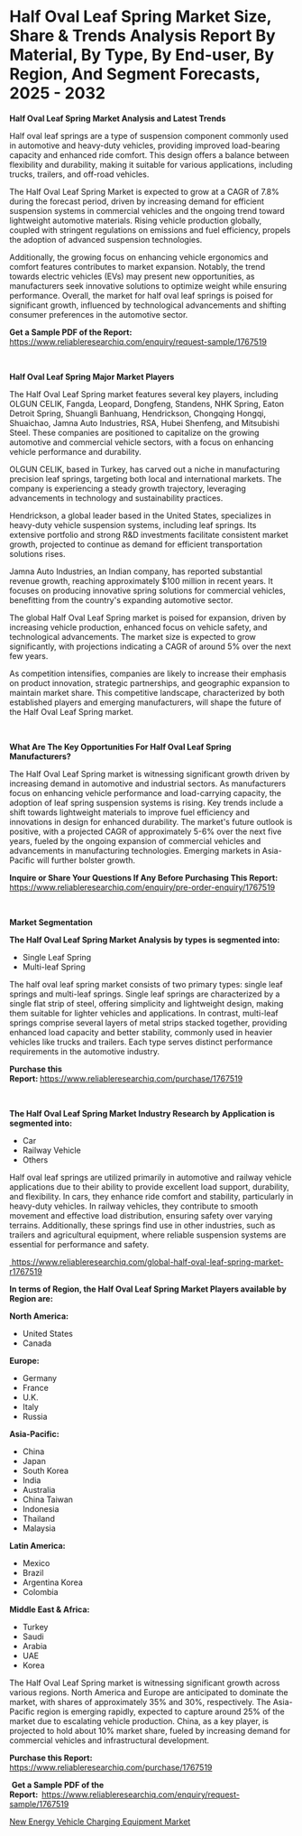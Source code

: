 <p><h1>Half Oval Leaf Spring Market Size, Share & Trends Analysis Report By Material, By Type, By End-user, By Region, And Segment Forecasts, 2025 - 2032</h1></p><p><strong>Half Oval Leaf Spring Market Analysis and Latest Trends</strong></p>
<p><p>Half oval leaf springs are a type of suspension component commonly used in automotive and heavy-duty vehicles, providing improved load-bearing capacity and enhanced ride comfort. This design offers a balance between flexibility and durability, making it suitable for various applications, including trucks, trailers, and off-road vehicles. </p><p>The Half Oval Leaf Spring Market is expected to grow at a CAGR of 7.8% during the forecast period, driven by increasing demand for efficient suspension systems in commercial vehicles and the ongoing trend toward lightweight automotive materials. Rising vehicle production globally, coupled with stringent regulations on emissions and fuel efficiency, propels the adoption of advanced suspension technologies. </p><p>Additionally, the growing focus on enhancing vehicle ergonomics and comfort features contributes to market expansion. Notably, the trend towards electric vehicles (EVs) may present new opportunities, as manufacturers seek innovative solutions to optimize weight while ensuring performance. Overall, the market for half oval leaf springs is poised for significant growth, influenced by technological advancements and shifting consumer preferences in the automotive sector.</p></p>
<p><strong>Get a Sample PDF of the Report:&nbsp;</strong> <a href="https://www.reliableresearchiq.com/enquiry/request-sample/1767519?utm_campaign=2299&utm_medium=2&utm_source=Github&utm_content=ia&utm_term=31032025&utm_id=half-oval-leaf-spring">https://www.reliableresearchiq.com/enquiry/request-sample/1767519</a></p>
<p>&nbsp;</p>
<p><strong>Half Oval Leaf Spring Major Market Players</strong></p>
<p><p>The Half Oval Leaf Spring market features several key players, including OLGUN CELIK, Fangda, Leopard, Dongfeng, Standens, NHK Spring, Eaton Detroit Spring, Shuangli Banhuang, Hendrickson, Chongqing Hongqi, Shuaichao, Jamna Auto Industries, RSA, Hubei Shenfeng, and Mitsubishi Steel. These companies are positioned to capitalize on the growing automotive and commercial vehicle sectors, with a focus on enhancing vehicle performance and durability.</p><p>OLGUN CELIK, based in Turkey, has carved out a niche in manufacturing precision leaf springs, targeting both local and international markets. The company is experiencing a steady growth trajectory, leveraging advancements in technology and sustainability practices.</p><p>Hendrickson, a global leader based in the United States, specializes in heavy-duty vehicle suspension systems, including leaf springs. Its extensive portfolio and strong R&D investments facilitate consistent market growth, projected to continue as demand for efficient transportation solutions rises.</p><p>Jamna Auto Industries, an Indian company, has reported substantial revenue growth, reaching approximately $100 million in recent years. It focuses on producing innovative spring solutions for commercial vehicles, benefitting from the country's expanding automotive sector.</p><p>The global Half Oval Leaf Spring market is poised for expansion, driven by increasing vehicle production, enhanced focus on vehicle safety, and technological advancements. The market size is expected to grow significantly, with projections indicating a CAGR of around 5% over the next few years.</p><p>As competition intensifies, companies are likely to increase their emphasis on product innovation, strategic partnerships, and geographic expansion to maintain market share. This competitive landscape, characterized by both established players and emerging manufacturers, will shape the future of the Half Oval Leaf Spring market.</p></p>
<p>&nbsp;</p>
<p><strong>What Are The Key Opportunities For Half Oval Leaf Spring Manufacturers?</strong></p>
<p><p>The Half Oval Leaf Spring market is witnessing significant growth driven by increasing demand in automotive and industrial sectors. As manufacturers focus on enhancing vehicle performance and load-carrying capacity, the adoption of leaf spring suspension systems is rising. Key trends include a shift towards lightweight materials to improve fuel efficiency and innovations in design for enhanced durability. The market's future outlook is positive, with a projected CAGR of approximately 5-6% over the next five years, fueled by the ongoing expansion of commercial vehicles and advancements in manufacturing technologies. Emerging markets in Asia-Pacific will further bolster growth.</p></p>
<p><strong>Inquire or Share Your Questions If Any Before Purchasing This Report:</strong> <a href="https://www.reliableresearchiq.com/enquiry/pre-order-enquiry/1767519?utm_campaign=2299&utm_medium=2&utm_source=Github&utm_content=ia&utm_term=31032025&utm_id=half-oval-leaf-spring">https://www.reliableresearchiq.com/enquiry/pre-order-enquiry/1767519</a></p>
<p>&nbsp;</p>
<p><strong>Market Segmentation</strong></p>
<p><strong>The Half Oval Leaf Spring Market Analysis by types is segmented into:</strong></p>
<p><ul><li>Single Leaf Spring</li><li>Multi-leaf Spring</li></ul></p>
<p><p>The half oval leaf spring market consists of two primary types: single leaf springs and multi-leaf springs. Single leaf springs are characterized by a single flat strip of steel, offering simplicity and lightweight design, making them suitable for lighter vehicles and applications. In contrast, multi-leaf springs comprise several layers of metal strips stacked together, providing enhanced load capacity and better stability, commonly used in heavier vehicles like trucks and trailers. Each type serves distinct performance requirements in the automotive industry.</p></p>
<p><strong>Purchase this Report:&nbsp;</strong><a href="https://www.reliableresearchiq.com/purchase/1767519?utm_campaign=2299&utm_medium=2&utm_source=Github&utm_content=ia&utm_term=31032025&utm_id=half-oval-leaf-spring">https://www.reliableresearchiq.com/purchase/1767519</a></p>
<p>&nbsp;</p>
<p><strong>The Half Oval Leaf Spring Market Industry Research by Application is segmented into:</strong></p>
<p><ul><li>Car</li><li>Railway Vehicle</li><li>Others</li></ul></p>
<p><p>Half oval leaf springs are utilized primarily in automotive and railway vehicle applications due to their ability to provide excellent load support, durability, and flexibility. In cars, they enhance ride comfort and stability, particularly in heavy-duty vehicles. In railway vehicles, they contribute to smooth movement and effective load distribution, ensuring safety over varying terrains. Additionally, these springs find use in other industries, such as trailers and agricultural equipment, where reliable suspension systems are essential for performance and safety.</p></p>
<p><a href="https://www.reliableresearchiq.com/global-half-oval-leaf-spring-market-r1767519?utm_campaign=2299&utm_medium=2&utm_source=Github&utm_content=ia&utm_term=31032025&utm_id=half-oval-leaf-spring">&nbsp;https://www.reliableresearchiq.com/global-half-oval-leaf-spring-market-r1767519</a></p>
<p><strong>In terms of Region, the Half Oval Leaf Spring Market Players available by Region are:</strong></p>
<p>
    <p> <strong> North America: </strong>
        <ul>
            <li>United States</li>
            <li>Canada</li>
        </ul>
        </p> 
    <p> <strong> Europe: </strong>
        <ul>
            <li>Germany</li>
            <li>France</li>
            <li>U.K.</li>
            <li>Italy</li>
            <li>Russia</li>
        </ul>
        </p> 
    <p> <strong> Asia-Pacific: </strong>
        <ul>
            <li>China</li>
            <li>Japan</li>
            <li>South Korea</li>
            <li>India</li>
            <li>Australia</li>
            <li>China Taiwan</li>
            <li>Indonesia</li>
            <li>Thailand</li>
            <li>Malaysia</li>
        </ul>
        </p> 
    <p> <strong> Latin America: </strong>
        <ul>
            <li>Mexico</li>
            <li>Brazil</li>
            <li>Argentina Korea</li>
            <li>Colombia</li>
        </ul>
        </p> 
    <p> <strong> Middle East & Africa: </strong>
        <ul>
            <li>Turkey</li>
            <li>Saudi</li>
            <li>Arabia</li>
            <li>UAE</li>
            <li>Korea</li>
        </ul>
    </p>
    </p>
<p><p>The Half Oval Leaf Spring market is witnessing significant growth across various regions. North America and Europe are anticipated to dominate the market, with shares of approximately 35% and 30%, respectively. The Asia-Pacific region is emerging rapidly, expected to capture around 25% of the market due to escalating vehicle production. China, as a key player, is projected to hold about 10% market share, fueled by increasing demand for commercial vehicles and infrastructural development.</p></p>
<p><strong>Purchase this Report: </strong><a href="https://www.reliableresearchiq.com/purchase/1767519?utm_campaign=2299&utm_medium=2&utm_source=Github&utm_content=ia&utm_term=31032025&utm_id=half-oval-leaf-spring">https://www.reliableresearchiq.com/purchase/1767519</a></p>
<p>&nbsp;<strong>Get a Sample PDF of the Report:&nbsp;&nbsp;</strong><a href="https://www.reliableresearchiq.com/enquiry/request-sample/1767519?utm_campaign=2299&utm_medium=2&utm_source=Github&utm_content=ia&utm_term=31032025&utm_id=half-oval-leaf-spring">https://www.reliableresearchiq.com/enquiry/request-sample/1767519</a></p>
<p><strong></strong></p>
<p><p><a href="https://github.com/dmitriyvo6rog/Market-Research-Report-List-1/blob/main/new-energy-vehicle-charging-equipment-market.md?utm_campaign=2299&utm_medium=2&utm_source=Github&utm_content=ia&utm_term=31032025&utm_id=half-oval-leaf-spring">New Energy Vehicle Charging Equipment Market</a></p></p>